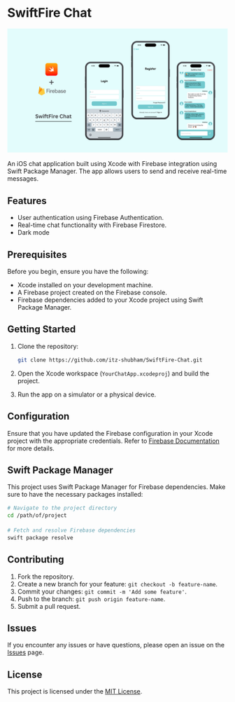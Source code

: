 # SwiftFire Chat

![Cover](Documentation/cover.png)

An iOS chat application built using Xcode with Firebase integration using Swift Package Manager. The app allows users to send and receive real-time messages.

## Features

- User authentication using Firebase Authentication.
- Real-time chat functionality with Firebase Firestore.
- Dark mode

## Prerequisites

Before you begin, ensure you have the following:

- Xcode installed on your development machine.
- A Firebase project created on the Firebase console.
- Firebase dependencies added to your Xcode project using Swift Package Manager.

## Getting Started

1. Clone the repository:

   ```bash
   git clone https://github.com/itz-shubham/SwiftFire-Chat.git
   ```

2. Open the Xcode workspace (`YourChatApp.xcodeproj`) and build the project.

3. Run the app on a simulator or a physical device.

## Configuration

Ensure that you have updated the Firebase configuration in your Xcode project with the appropriate credentials. Refer to [Firebase Documentation](https://firebase.google.com/docs/ios/setup) for more details.

## Swift Package Manager

This project uses Swift Package Manager for Firebase dependencies. Make sure to have the necessary packages installed:

```bash
# Navigate to the project directory
cd /path/of/project

# Fetch and resolve Firebase dependencies
swift package resolve
```

## Contributing

1. Fork the repository.
2. Create a new branch for your feature: `git checkout -b feature-name`.
3. Commit your changes: `git commit -m 'Add some feature'`.
4. Push to the branch: `git push origin feature-name`.
5. Submit a pull request.

## Issues

If you encounter any issues or have questions, please open an issue on the [Issues](https://github.com/itz-shubham/SwiftFire-Chat/issues) page.

## License

This project is licensed under the [MIT License](LICENSE).

